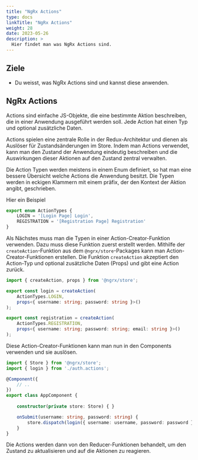 ```yaml
---
title: "NgRx Actions"
type: docs
linkTitle: "NgRx Actions"
weight: 28
date: 2023-05-26
description: >
  Hier findet man was NgRx Actions sind.
---
```

## Ziele
* Du weisst, was NgRx Actions sind und kannst diese anwenden.

## NgRx Actions
Actions sind einfache JS-Objekte, die eine bestimmte Aktion beschreiben, die in einer Anwendung ausgeführt werden soll. Jede Action hat einen Typ und optional zusätzliche Daten.

Actions spielen eine zentrale Rolle in der Redux-Architektur und dienen als Auslöser für Zustandsänderungen im Store. Indem man Actions verwendet, kann man den Zustand der Anwendung eindeutig beschreiben und die Auswirkungen dieser Aktionen auf den Zustand zentral verwalten.

Die Action Typen werden meistens in einem Enum definiert, so hat man eine bessere Übersicht welche Actions die Anwendung besitzt. Die Typen werden in eckigen Klammern mit einem präfix, der den Kontext der Aktion angibt, geschrieben.

Hier ein Beispiel
```typescript
export enum ActionTypes {
    LOGIN = '[Login Page] Login',
    REGISTRATION = '[Registration Page] Registration'
}
```

Als Nächstes muss man die Typen in einer Action-Creator-Funktion verwenden. Dazu muss diese Funktion zuerst erstellt werden. Mithilfe der `createAction`-Funktion aus dem `@ngrx/store`-Packages kann man Action-Creator-Funktionen erstellen. Die Funktion `createAction` akzeptiert den Action-Typ und optional zusätzliche Daten (Props) und gibt eine Action zurück.
```typescript
import { createAction, props } from '@ngrx/store';

export const login = createAction(
    ActionTypes.LOGIN, 
    props<{ username: string; password: string }>()
);

export const registration = createAction(
    ActionTypes.REGISTRATION,
    props<{ username: string; password: string; email: string }>()
);
```

Diese Action-Creator-Funktionen kann man nun in den Components verwenden und sie auslösen.
```typescript
import { Store } from '@ngrx/store';
import { login } from './auth.actions';

@Component({
    // ..
})
export class AppComponent {
    
    constructor(private store: Store) { }

    onSubmit(username: string, password: string) {
        store.dispatch(login({ username: username, password: password }));
    }
}
```

Die Actions werden dann von den Reducer-Funktionen behandelt, um den Zustand zu aktualisieren und auf die Aktionen zu reagieren.